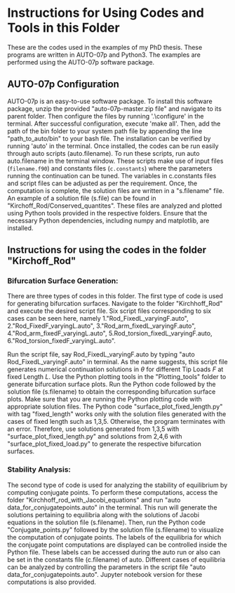 # Instructions for Using Codes and Tools in this Folder
These are the codes used in the examples of my PhD thesis. These programs are written in AUTO-07p and Python3. The examples are performed using the AUTO-07p software package. 

## AUTO-07p Configuration

AUTO-07p is an easy-to-use software package. To install this software package, unzip the provided "auto-07p-master.zip file" and navigate to its parent folder. Then configure the files by running '.\configure' in the terminal. After successful configuration, execute 'make all'. Then, add the path of the bin folder to your system path file by appending the line "path_to_auto/bin" to your bash file. The installation can be verified by running 'auto' in the terminal. Once installed, the codes can be run easily through auto scripts (auto.filename). To run these scripts, run auto auto.filename in the terminal window. These scripts make use of input files (`filename.f90`) and constants files (`c.constants`) where the parameters running the continuation can be tuned. The variables in c.constants files and script files can be adjusted as per the requirement. Once, the computation is complete, the solution files are written in a "s.filename" file. An example of a solution file (s.file) can be found in "Kirchoff_Rod/Conserved_quantites".  These files are analyzed and plotted using Python tools provided in the respective folders. Ensure that the necessary Python dependencies, including numpy and matplotlib, are installed.

## Instructions for using the codes in the folder "Kirchoff_Rod" 

### Bifurcation Surface Generation:

There are three types of codes in this folder. The first type of code is used for generating bifurcation surfaces. Navigate to the folder "Kirchhoff_Rod" and execute the desired script file. Six script files corresponding to six cases can be seen here, namely 1."Rod_FixedL_varyingF.auto", 2."Rod_FixedF_varyingL.auto", 3."Rod_arm_fixedL_varyingF.auto", 4."Rod_arm_fixedF_varyingL.auto", 5.Rod_torsion_fixedL_varyingF.auto, 6."Rod_torsion_fixedF_varyingL.auto".

Run the script file, say Rod_FixedL_varyingF.auto by typing "auto Rod_FixedL_varyingF.auto" in terminal. As the name suggests, this script file generates numerical continuation solutions in $\theta$ for different Tip Loads $F$ at fixed Length $L$. Use the Python plotting tools in the "Plotting_tools" folder to generate bifurcation surface plots. Run the Python code followed by the solution file (s.filename) to obtain the corresponding bifurcation surface plots. Make sure that you are running the Python plotting code with appropriate solution files. The Python code "surface_plot_fixed_length.py" with tag "fixed_length" works only with the solution files generated with the cases of fixed length such as 1,3,5. Otherwise, the program terminates with an error. Therefore, use solutions generated from 1,3,5 with "surface_plot_fixed_length.py" and solutions from 2,4,6
with "surface_plot_fixed_load.py" to generate the respective bifurcation surfaces.

### Stability Analysis:

The second type of code is used for analyzing the stability of equilibrium by computing conjugate points. To perform these computations, access the folder "Kirchhoff_rod_with_Jacobi_equations" and run "auto data_for_conjugatepoints.auto" in the terminal. This run will generate the solutions pertaining to equilibria along with the solutions of Jacobi equations in the solution file (s.filename). Then, run the Python code "Conjugate_points.py" followed by the solution file (s.filename) to visualize the computation of conjugate points. The labels of the equilibria for which the conjugate point computations are displayed can be controlled inside the Python file. These labels can be accessed during the auto run or also can be set in the constants file (c.filename) of auto. Different cases of equilibria can be analyzed by controlling the parameters in the script file "auto data_for_conjugatepoints.auto". Jupyter notebook version for these computations is also provided.
